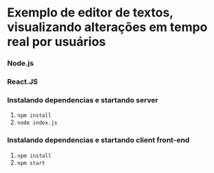 # Exemplo de editor de textos, visualizando alterações em tempo real por usuários

### Node.js
### React.JS


### Instalando dependencias e startando server

1. `npm install`
2. `node index.js`

### Instalando dependencias e startando client front-end

1. `npm install`
2. `npm start`
